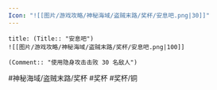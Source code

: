 ```yaml
---
Icon: "![[图片/游戏攻略/神秘海域/盗贼末路/奖杯/安息吧.png|30]]"
---
```

```ad-common-bronze-trophy
title: (Title:: "安息吧")
![[图片/游戏攻略/神秘海域/盗贼末路/奖杯/安息吧.png|100]]

(Comment:: "使用隐身攻击击败 30 名敌人")
```

#神秘海域/盗贼末路/奖杯 #奖杯 #奖杯/铜

